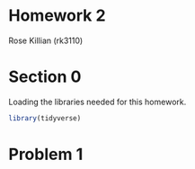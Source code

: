 Homework 2
================
Rose Killian (rk3110)

# Section 0

Loading the libraries needed for this homework.

``` r
library(tidyverse)
```

# Problem 1
